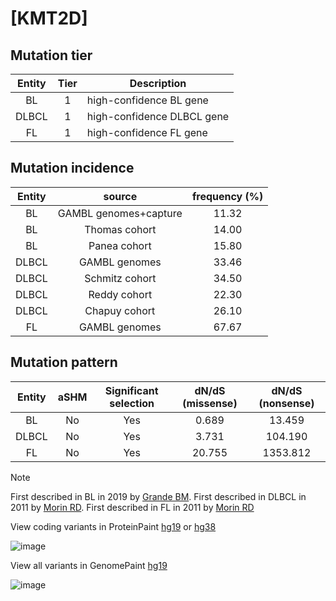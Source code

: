 # [KMT2D]

## Mutation tier

|Entity|Tier|Description               |
|:------:|:----:|--------------------------|
|BL    |1   |high-confidence BL gene   |
|DLBCL |1   |high-confidence DLBCL gene|
|FL    |1   |high-confidence FL gene   |
## Mutation incidence

|Entity|source               |frequency (%)|
|:------:|:---------------------:|:-------------:|
|BL    |GAMBL genomes+capture|11.32        |
|BL    |Thomas cohort        |14.00        |
|BL    |Panea cohort         |15.80        |
|DLBCL |GAMBL genomes        |33.46        |
|DLBCL |Schmitz cohort       |34.50        |
|DLBCL |Reddy cohort         |22.30        |
|DLBCL |Chapuy cohort        |26.10        |
|FL    |GAMBL genomes        |67.67        |

## Mutation pattern

|Entity|aSHM|Significant selection|dN/dS (missense)|dN/dS (nonsense)|
|:------:|:----:|:---------------------:|:----------------:|:----------------:|
|BL    |No  |Yes                  | 0.689          |  13.459        |
|DLBCL |No  |Yes                  | 3.731          | 104.190        |
|FL    |No  |Yes                  |20.755          |1353.812        |


> [!NOTE]
> First described in BL in 2019 by [Grande BM](https://pubmed.ncbi.nlm.nih.gov/30617194). First described in DLBCL in 2011 by [Morin RD](https://pubmed.ncbi.nlm.nih.gov/21796119). First described in FL in 2011 by [Morin RD](https://pubmed.ncbi.nlm.nih.gov/21796119)

View coding variants in ProteinPaint [hg19](https://www.bcgsc.ca/downloads/morinlab/GAMBL/test/genes/KMT2D_protein.html)  or [hg38](https://www.bcgsc.ca/downloads/morinlab/GAMBL/test/genes/KMT2D_protein_hg38.html)

![image](../../images/proteinpaint/KMT2D_NM_003482.svg)

View all variants in GenomePaint [hg19](https://www.bcgsc.ca/downloads/morinlab/GAMBL/test/genes/KMT2D.html)

![image](../../images/proteinpaint/KMT2D.svg)
